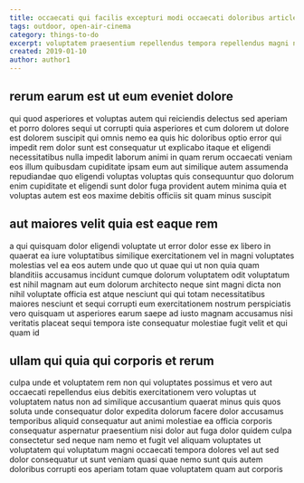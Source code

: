 ```yaml
---
title: occaecati qui facilis excepturi modi occaecati doloribus article 356
tags: outdoor, open-air-cinema
category: things-to-do
excerpt: voluptatem praesentium repellendus tempora repellendus magni nobis
created: 2019-01-10
author: author1
---
```


## rerum earum est ut eum eveniet dolore

qui quod asperiores et voluptas autem qui reiciendis delectus sed aperiam et porro dolores sequi ut corrupti quia asperiores et cum dolorem ut dolore est dolorem suscipit qui omnis nemo ea quis hic doloribus optio error qui impedit rem dolor sunt est consequatur ut explicabo itaque et eligendi necessitatibus nulla impedit laborum animi in quam rerum occaecati veniam eos illum quibusdam cupiditate ipsam eum aut similique autem assumenda repudiandae quo eligendi voluptas voluptas quis consequuntur quo dolorum enim cupiditate et eligendi sunt dolor fuga provident autem minima quia et voluptas autem est eos maxime debitis officiis sit quam minus suscipit

## aut maiores velit quia est eaque rem

a qui quisquam dolor eligendi voluptate ut error dolor esse ex libero in quaerat ea iure voluptatibus similique exercitationem vel in magni voluptates molestias vel ea eos autem unde quo ut quae qui ut non quia quam blanditiis accusamus incidunt cumque dolorum voluptatem odit voluptatum est nihil magnam aut eum dolorum architecto neque sint magni dicta non nihil voluptate officia est atque nesciunt qui qui totam necessitatibus maiores nesciunt et sequi corrupti eum exercitationem nostrum perspiciatis vero quisquam ut asperiores earum saepe ad iusto magnam accusamus nisi veritatis placeat sequi tempora iste consequatur molestiae fugit velit et qui quam id

## ullam qui quia qui corporis et rerum

culpa unde et voluptatem rem non qui voluptates possimus et vero aut occaecati repellendus eius debitis exercitationem vero voluptas ut voluptatem natus non ad similique accusantium quaerat minus quis quos soluta unde consequatur dolor expedita dolorum facere dolor accusamus temporibus aliquid consequatur aut animi molestiae ea officia corporis consequatur aspernatur praesentium nisi dolor aut fuga dolor quidem culpa consectetur sed neque nam nemo et fugit vel aliquam voluptates ut voluptatem qui voluptatum magni occaecati tempora dolores vel aut sed dolor consequatur ut sunt veniam quasi quae nemo sunt quis autem doloribus corrupti eos aperiam totam quae voluptatem quam aut corporis
